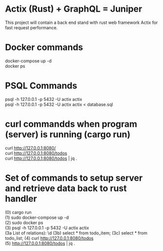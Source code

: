 # Actix (Rust) + GraphQL = Juniper

This project will contain a back end stand with rust web framework Actix for fast request performance. 

# Docker commands
docker-compose up -d </br>
docker ps </br>

# PSQL Commands
psql -h 127.0.0.1 -p 5432 -U actix actix </br>
psql -h 127.0.0.1 -p 5432 -U actix actix < database.sql </br>

# curl commandds when program (server) is running (cargo run)
curl http://127.0.0.1:8080/ </br>
curl http://127.0.0.1:8080/todos </br>
curl http://127.0.0.1:8080/todos | jq . </br>


# Set of commands to setup server and retrieve data back to rust handler
(0) cargo run </br>
(1) sudo docker-compose up -d </br> 
(2) sudo docker ps </br>
(3) psql -h 127.0.0.1 -p 5432 -U actix actix </br>
    (3a List of relations):  \d 
    (3b) select * from todo_item;
    (3c) select * from todo_list;
(4) curl http://127.0.0.1:8080/todos </br>
(5) http://127.0.0.1:8080/todos | jq . </br>